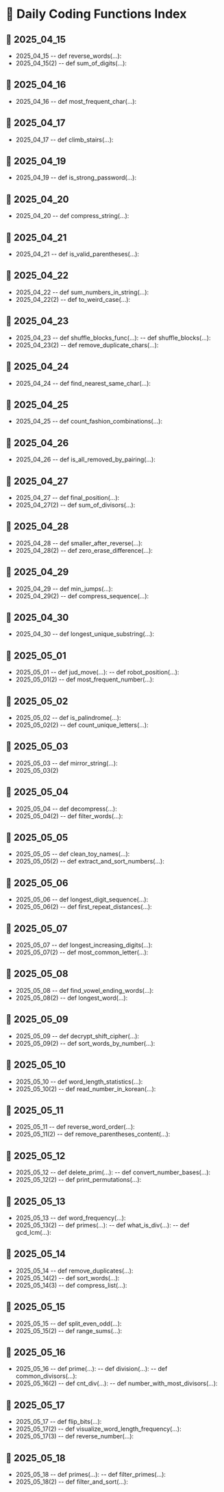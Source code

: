 # 📝 Daily Coding Functions Index

## 📅 2025_04_15
 - 2025_04_15
   -- def reverse_words(...):
 - 2025_04_15(2)
   -- def sum_of_digits(...):

## 📅 2025_04_16
 - 2025_04_16
   -- def most_frequent_char(...):

## 📅 2025_04_17
 - 2025_04_17
   -- def climb_stairs(...):

## 📅 2025_04_19
 - 2025_04_19
   -- def is_strong_password(...):

## 📅 2025_04_20
 - 2025_04_20
   -- def compress_string(...):

## 📅 2025_04_21
 - 2025_04_21
   -- def is_valid_parentheses(...):

## 📅 2025_04_22
 - 2025_04_22
   -- def sum_numbers_in_string(...):
 - 2025_04_22(2)
   -- def to_weird_case(...):

## 📅 2025_04_23
 - 2025_04_23
   -- def shuffle_blocks_func(...):
   -- def shuffle_blocks(...):
 - 2025_04_23(2)
   -- def remove_duplicate_chars(...):

## 📅 2025_04_24
 - 2025_04_24
   -- def find_nearest_same_char(...):

## 📅 2025_04_25
 - 2025_04_25
   -- def count_fashion_combinations(...):

## 📅 2025_04_26
 - 2025_04_26
   -- def is_all_removed_by_pairing(...):

## 📅 2025_04_27
 - 2025_04_27
   -- def final_position(...):
 - 2025_04_27(2)
   -- def sum_of_divisors(...):

## 📅 2025_04_28
 - 2025_04_28
   -- def smaller_after_reverse(...):
 - 2025_04_28(2)
   -- def zero_erase_difference(...):

## 📅 2025_04_29
 - 2025_04_29
   -- def min_jumps(...):
 - 2025_04_29(2)
   -- def compress_sequence(...):

## 📅 2025_04_30
 - 2025_04_30
   -- def longest_unique_substring(...):

## 📅 2025_05_01
 - 2025_05_01
   -- def jud_move(...):
   -- def robot_position(...):
 - 2025_05_01(2)
   -- def most_frequent_number(...):

## 📅 2025_05_02
 - 2025_05_02
   -- def is_palindrome(...):
 - 2025_05_02(2)
   -- def count_unique_letters(...):

## 📅 2025_05_03
 - 2025_05_03
   -- def mirror_string(...):
 - 2025_05_03(2)

## 📅 2025_05_04
 - 2025_05_04
   -- def decompress(...):
 - 2025_05_04(2)
   -- def filter_words(...):

## 📅 2025_05_05
 - 2025_05_05
   -- def clean_toy_names(...):
 - 2025_05_05(2)
   -- def extract_and_sort_numbers(...):

## 📅 2025_05_06
 - 2025_05_06
   -- def longest_digit_sequence(...):
 - 2025_05_06(2)
   -- def first_repeat_distances(...):

## 📅 2025_05_07
 - 2025_05_07
   -- def longest_increasing_digits(...):
 - 2025_05_07(2)
   -- def most_common_letter(...):

## 📅 2025_05_08
 - 2025_05_08
   -- def find_vowel_ending_words(...):
 - 2025_05_08(2)
   -- def longest_word(...):

## 📅 2025_05_09
 - 2025_05_09
   -- def decrypt_shift_cipher(...):
 - 2025_05_09(2)
   -- def sort_words_by_number(...):

## 📅 2025_05_10
 - 2025_05_10
   -- def word_length_statistics(...):
 - 2025_05_10(2)
   -- def read_number_in_korean(...):

## 📅 2025_05_11
 - 2025_05_11
   -- def reverse_word_order(...):
 - 2025_05_11(2)
   -- def remove_parentheses_content(...):

## 📅 2025_05_12
 - 2025_05_12
   -- def delete_prim(...):
   -- def convert_number_bases(...):
 - 2025_05_12(2)
   -- def print_permutations(...):

## 📅 2025_05_13
 - 2025_05_13
   -- def word_frequency(...):
 - 2025_05_13(2)
   -- def primes(...):
   -- def what_is_div(...):
   -- def gcd_lcm(...):

## 📅 2025_05_14
 - 2025_05_14
   -- def remove_duplicates(...):
 - 2025_05_14(2)
   -- def sort_words(...):
 - 2025_05_14(3)
   -- def compress_list(...):

## 📅 2025_05_15
 - 2025_05_15
   -- def split_even_odd(...):
 - 2025_05_15(2)
   -- def range_sums(...):

## 📅 2025_05_16
 - 2025_05_16
   -- def prime(...):
   -- def division(...):
   -- def common_divisors(...):
 - 2025_05_16(2)
   -- def cnt_div(...):
   -- def number_with_most_divisors(...):

## 📅 2025_05_17
 - 2025_05_17
   -- def flip_bits(...):
 - 2025_05_17(2)
   -- def visualize_word_length_frequency(...):
 - 2025_05_17(3)
   -- def reverse_number(...):

## 📅 2025_05_18
 - 2025_05_18
   -- def primes(...):
   -- def filter_primes(...):
 - 2025_05_18(2)
   -- def filter_and_sort(...):

